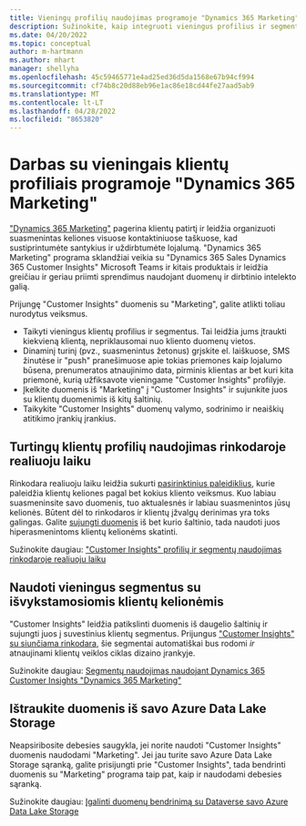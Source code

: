 ```yaml
---
title: Vieningų profilių naudojimas programoje "Dynamics 365 Marketing"
description: Sužinokite, kaip integruoti vieningus profilius ir segmentus su "Dynamics 365 Marketing".
ms.date: 04/20/2022
ms.topic: conceptual
author: m-hartmann
ms.author: mhart
manager: shellyha
ms.openlocfilehash: 45c59465771e4ad25ed36d5da1568e67b94cf994
ms.sourcegitcommit: cf74b8c20d88eb96e1ac86e18cd44fe27aad5ab9
ms.translationtype: MT
ms.contentlocale: lt-LT
ms.lasthandoff: 04/28/2022
ms.locfileid: "8653820"
---
```

# <a name="work-with-unified-customer-profiles-in-dynamics-365-marketing"></a>Darbas su vieningais klientų profiliais programoje "Dynamics 365 Marketing"

["Dynamics 365 Marketing"](/dynamics365/marketing/overview) pagerina klientų patirtį ir leidžia organizuoti suasmenintas keliones visuose kontaktiniuose taškuose, kad sustiprintumėte santykius ir uždirbtumėte lojalumą. "Dynamics 365 Marketing" programa sklandžiai veikia su "Dynamics 365 Sales Dynamics 365 Customer Insights" Microsoft Teams ir kitais produktais ir leidžia greičiau ir geriau priimti sprendimus naudojant duomenų ir dirbtinio intelekto galią.

Prijungę "Customer Insights" duomenis su "Marketing", galite atlikti toliau nurodytus veiksmus.

- Taikyti vieningus klientų profilius ir segmentus. Tai leidžia jums įtraukti kiekvieną klientą, nepriklausomai nuo kliento duomenų vietos.
- Dinaminį turinį (pvz., suasmenintus žetonus) grįskite el. laiškuose, SMS žinutėse ir "push" pranešimuose apie tokias priemones kaip lojalumo būsena, prenumeratos atnaujinimo data, pirminis klientas ar bet kuri kita priemonė, kurią užfiksavote vieningame "Customer Insights" profilyje.
- Įkelkite duomenis iš "Marketing" į "Customer Insights" ir sujunkite juos su klientų duomenimis iš kitų šaltinių.
- Taikykite "Customer Insights" duomenų valymo, sodrinimo ir neaiškių atitikimo įrankių įrankius.


## <a name="use-rich-customer-profiles-in-real-time-marketing"></a>Turtingų klientų profilių naudojimas rinkodaroje realiuoju laiku

Rinkodara realiuoju laiku leidžia sukurti [pasirinktinius paleidiklius](/dynamics365/marketing/real-time-marketing-custom-triggers), kurie paleidžia klientų keliones pagal bet kokius kliento veiksmus. Kuo labiau suasmeninsite savo duomenis, tuo aktualesnės ir labiau suasmenintos jūsų kelionės. Būtent dėl to rinkodaros ir klientų įžvalgų derinimas yra toks galingas. Galite [sujungti duomenis](data-unification.md) iš bet kurio šaltinio, tada naudoti juos hiperasmenintoms klientų kelionėms skatinti.

Sužinokite daugiau: ["Customer Insights" profilių ir segmentų naudojimas rinkodaroje realiuoju laiku](/dynamics365/marketing/real-time-marketing-ci-profile)

## <a name="use-unified-segments-with-outbound-customer-journeys"></a>Naudoti vieningus segmentus su išvykstamosiomis klientų kelionėmis

"Customer Insights" leidžia patikslinti duomenis iš daugelio šaltinių ir sujungti juos į suvestinius klientų segmentus. Prijungus ["Customer Insights" su siunčiama rinkodara](export-dynamics365-marketing.md), šie segmentai automatiškai bus rodomi *ir* atnaujinami klientų veiklos ciklas dizaino įrankyje.

Sužinokite daugiau: [Segmentų naudojimas naudojant Dynamics 365 Customer Insights "Dynamics 365 Marketing"](/dynamics365/marketing/customer-insights-segments)

## <a name="pull-data-from-your-own-azure-data-lake-storage"></a>Ištraukite duomenis iš savo Azure Data Lake Storage

Neapsiribosite debesies saugykla, jei norite naudoti "Customer Insights" duomenis naudodami "Marketing". Jei jau turite savo Azure Data Lake Storage sąranką, galite prisijungti prie "Customer Insights", tada bendrinti duomenis su "Marketing" programa taip pat, kaip ir naudodami debesies sąranką.

Sužinokite daugiau: [Įgalinti duomenų bendrinimą su Dataverse savo Azure Data Lake Storage](manage-environments.md#enable-data-sharing-with-dataverse-from-your-own-azure-data-lake-storage-preview)